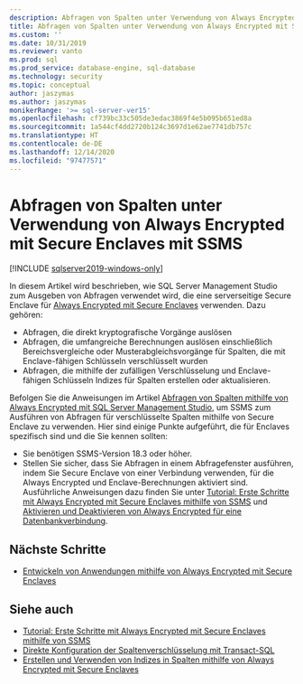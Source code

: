 ```yaml
---
description: Abfragen von Spalten unter Verwendung von Always Encrypted mit Secure Enclaves mit SSMS
title: Abfragen von Spalten unter Verwendung von Always Encrypted mit Secure Enclaves mit SSMS | Microsoft-Dokumentation
ms.custom: ''
ms.date: 10/31/2019
ms.reviewer: vanto
ms.prod: sql
ms.prod_service: database-engine, sql-database
ms.technology: security
ms.topic: conceptual
author: jaszymas
ms.author: jaszymas
monikerRange: '>= sql-server-ver15'
ms.openlocfilehash: cf739bc33c505de3edac3869f4e5b095b651ed8a
ms.sourcegitcommit: 1a544cf4dd2720b124c3697d1e62ae7741db757c
ms.translationtype: HT
ms.contentlocale: de-DE
ms.lasthandoff: 12/14/2020
ms.locfileid: "97477571"
---
```

# <a name="query-columns-using-always-encrypted-with-secure-enclaves-with-ssms"></a>Abfragen von Spalten unter Verwendung von Always Encrypted mit Secure Enclaves mit SSMS
[!INCLUDE [sqlserver2019-windows-only](../../../includes/applies-to-version/sqlserver2019-windows-only.md)]

In diesem Artikel wird beschrieben, wie SQL Server Management Studio zum Ausgeben von Abfragen verwendet wird, die eine serverseitige Secure Enclave für [Always Encrypted mit Secure Enclaves](always-encrypted-enclaves.md) verwenden. Dazu gehören:
- Abfragen, die direkt kryptografische Vorgänge auslösen
- Abfragen, die umfangreiche Berechnungen auslösen einschließlich Bereichsvergleiche oder Musterabgleichsvorgänge für Spalten, die mit Enclave-fähigen Schlüsseln verschlüsselt wurden
- Abfragen, die mithilfe der zufälligen Verschlüsselung und Enclave-fähigen Schlüsseln Indizes für Spalten erstellen oder aktualisieren.  

Befolgen Sie die Anweisungen im Artikel [Abfragen von Spalten mithilfe von Always Encrypted mit SQL Server Management Studio](always-encrypted-query-columns-ssms.md), um SSMS zum Ausführen von Abfragen für verschlüsselte Spalten mithilfe von Secure Enclave zu verwenden. Hier sind einige Punkte aufgeführt, die für Enclaves spezifisch sind und die Sie kennen sollten:

- Sie benötigen SSMS-Version 18.3 oder höher.
- Stellen Sie sicher, dass Sie Abfragen in einem Abfragefenster ausführen, indem Sie Secure Enclave von einer Verbindung verwenden, für die Always Encrypted und Enclave-Berechnungen aktiviert sind. Ausführliche Anweisungen dazu finden Sie unter [Tutorial: Erste Schritte mit Always Encrypted mit Secure Enclaves mithilfe von SSMS](../tutorial-getting-started-with-always-encrypted-enclaves.md) und [Aktivieren und Deaktivieren von Always Encrypted für eine Datenbankverbindung](always-encrypted-query-columns-ssms.md#en-dis).

## <a name="next-steps"></a>Nächste Schritte
- [Entwickeln von Anwendungen mithilfe von Always Encrypted mit Secure Enclaves](always-encrypted-enclaves-client-development.md)

## <a name="see-also"></a>Siehe auch  
- [Tutorial: Erste Schritte mit Always Encrypted mit Secure Enclaves mithilfe von SSMS](../tutorial-getting-started-with-always-encrypted-enclaves.md)
- [Direkte Konfiguration der Spaltenverschlüsselung mit Transact-SQL](always-encrypted-enclaves-configure-encryption-tsql.md)
- [Erstellen und Verwenden von Indizes in Spalten mithilfe von Always Encrypted mit Secure Enclaves](always-encrypted-enclaves-create-use-indexes.md)

